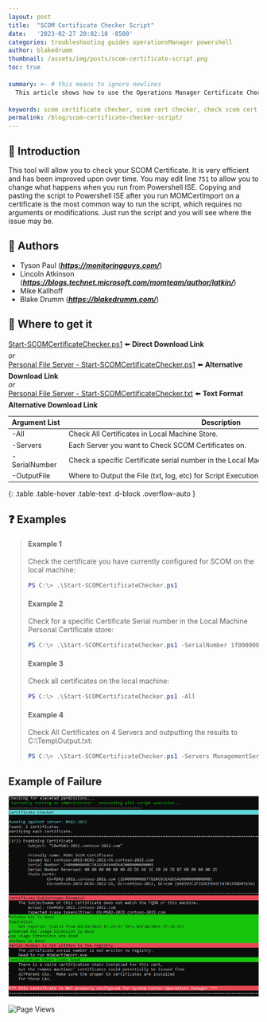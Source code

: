 ```yaml
---
layout: post
title:  "SCOM Certificate Checker Script"
date:   '2023-02-27 20:02:10 -0500'
categories: troubleshooting guides operationsManager powershell
author: blakedrumm
thumbnail: /assets/img/posts/scom-certificate-script.png
toc: true

summary: >- # this means to ignore newlines
  This article shows how to use the Operations Manager Certificate Checker powershell script for Management Servers, Gateways, and Agents.

keywords: scom certificate checker, scom cert checker, check scom cert, operations manager certificate, opsmgr cert, opsmgr certificate checker, check certificate powershell
permalink: /blog/scom-certificate-checker-script/
---
```


## :book: Introduction
This tool will allow you to check your SCOM Certificate. It is very efficient and has been improved upon over time. You may edit line `751` to allow you to change what happens when you run from Powershell ISE. Copying and pasting the script to Powershell ISE after you run MOMCertImport on a certificate is the most common way to run the script, which requires no arguments or modifications. Just run the script and you will see where the issue may be.

## :memo: Authors
- Tyson Paul (***https://monitoringguys.com/***)
- Lincoln Atkinson (***https://blogs.technet.microsoft.com/momteam/author/latkin/***)
- Mike Kallhoff
- Blake Drumm (***https://blakedrumm.com/***)

## :page_with_curl: Where to get it
[Start-SCOMCertificateChecker.ps1](https://github.com/blakedrumm/SCOM-Scripts-and-SQL/blob/master/Powershell/Start-SCOMCertificateChecker.ps1) :arrow_left: **Direct Download Link** \
_or_ \
[Personal File Server - Start-SCOMCertificateChecker.ps1](https://files.blakedrumm.com/Start-SCOMCertificateChecker.ps1) :arrow_left: **Alternative Download Link** \
_or_ \
[Personal File Server - Start-SCOMCertificateChecker.txt](https://files.blakedrumm.com/Start-SCOMCertificateChecker.txt) :arrow_left: **Text Format Alternative Download Link**

Argument&nbsp;List&nbsp;|Description&nbsp;|
------------- | ----------- |
-All&nbsp;|Check&nbsp;All&nbsp;Certificates&nbsp;in&nbsp;Local&nbsp;Machine&nbsp;Store.&nbsp;|
-Servers&nbsp;|Each&nbsp;Server&nbsp;you&nbsp;want&nbsp;to&nbsp;Check&nbsp;SCOM&nbsp;Certificates&nbsp;on.&nbsp;|
-SerialNumber&nbsp;|Check&nbsp;a&nbsp;specific&nbsp;Certificate&nbsp;serial&nbsp;number&nbsp;in&nbsp;the&nbsp;Local&nbsp;Machine&nbsp;Personal&nbsp;Store.&nbsp;Not&nbsp;reversed.&nbsp;|
-OutputFile&nbsp;|Where&nbsp;to&nbsp;Output&nbsp;the&nbsp;File&nbsp;(txt,&nbsp;log,&nbsp;etc)&nbsp;for&nbsp;Script&nbsp;Execution.&nbsp;|
{: .table .table-hover .table-text .d-block .overflow-auto }


## :question: Examples
>#### Example 1
>   Check the certificate you have currently configured for SCOM on the local machine:
>   ```powershell
>   PS C:\> .\Start-SCOMCertificateChecker.ps1
>   ```
>#### Example 2
>   Check for a specific Certificate Serial number in the Local Machine Personal Certificate store:
>   ```powershell
>   PS C:\> .\Start-SCOMCertificateChecker.ps1 -SerialNumber 1f00000008c694dac94bcfdc4a000000000008
>   ```
>#### Example 3
>   Check all certificates on the local machine:
>   ```powershell
>   PS C:\> .\Start-SCOMCertificateChecker.ps1 -All
>   ```
>#### Example 4
>   Check All Certificates on 4 Servers and outputting the results to C:\Temp\Output.txt:
>   ```powershell
>   PS C:\> .\Start-SCOMCertificateChecker.ps1 -Servers ManagementServer1, ManagementServer2.contoso.com, Gateway.contoso.com, Agent1.contoso.com -All -OutputFile C:\Temp\Output.txt
>   ```

## Example of Failure

![Picture of an example of the script failing](/assets/img/posts/example-of-failure-scom-cert-checker.png)


![Page Views](https://counter.blakedrumm.com/count/tag.svg?url=blakedrumm.com/blog/scom-certificate-checker-script/)

<!--
Having trouble with Pages? Check out our [documentation](https://docs.github.com/categories/github-pages-basics/) or [contact support](https://support.github.com/contact) and we’ll help you sort it out.

Tip:
To add auto-size pictures:
![/assets/img/posts/example.jpg](/assets/img/posts/example.jpg){:class="img-fluid"}
-->
